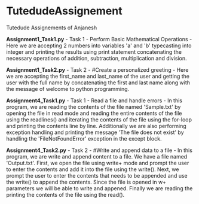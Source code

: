 # TutedudeAssignement
Tutedude Assignements of Anjanesh

**Assignment1_Task1.py** - 
Task 1 - Perform Basic Mathematical Operations -
Here we are accepting 2 numbers into variables 'a' and 'b' typecasting into integer and printing the results using print statement concatenating the necessary operations of addition, subtraction, multiplication and division. 

**Assignment1_Task2.py** - 
Task 2 - #Create a personalized greeting - 
Here we are accepting the first_name and last_name of the user and getting the user with the full name by concatenating the first and last name along with the message of welcome to python programming. 

**Assignment4_Task1.py** - 
Task 1 - Read a file and handle errors - 
In this program, we are reading the contents of the file named 'Sample.txt' by opening the file in read mode and reading the entire contents of the file using the readlines() and iterating the contents of the file using the for-loop and printing the contents line by line. Additionally we are also performing exception handling and printing the message 'The file <filename> does not exist' by handling the 'FileNotFoundError' exception in the except block. 

**Assignment4_Task2.py** - 
Task 2 - #Write and append data to a file - 
In this program, we are write and append content to a file. We have a file named 'Output.txt'. First, we open the file using write+ mode and prompt the user to enter the contents and add it into the file using the write(). Next, we prompt the user to enter the contents that needs to be appended and use the write() to append the contents. Since the file is opened in w+ parameters we will be able to write and appened. Finally we are reading the printing the contents of the file using the read(). 

